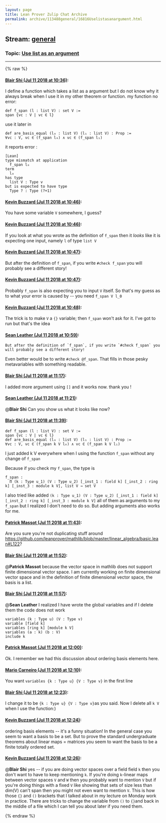 ```yaml
---
layout: page
title: Lean Prover Zulip Chat Archive 
permalink: archive/113488general/16816Uselistasanargument.html
---
```


## Stream: [general](index.html)
### Topic: [Use list as an argument](16816Uselistasanargument.html)

---


{% raw %}
#### [ Blair Shi (Jul 11 2018 at 10:36)](https://leanprover.zulipchat.com/#narrow/stream/113488-general/topic/Use%20list%20as%20an%20argument/near/129458509):
I define a function which takes a list as a argument but I do not know why it always break when I use it in my other theorem or function.
my function no error:
```
def f_span (l : list V) : set V :=
span {vc : V | vc ∈ l}
```
use it later in
```
def are_basis_equal (l₀ : list V) (l₁ : list V) : Prop := 
∀vc : V, vc ∈ (f_span l₀) ∧ vc ∈ (f_span l₁) 
```
it reports error :
```
[Lean]
type mismatch at application
  f_span l₀
term
  l₀
has type
  list V : Type v
but is expected to have type
  Type ? : Type (?+1)
```

#### [ Kevin Buzzard (Jul 11 2018 at 10:46)](https://leanprover.zulipchat.com/#narrow/stream/113488-general/topic/Use%20list%20as%20an%20argument/near/129458841):
You have some variable `V` somewhere, I guess?

#### [ Kevin Buzzard (Jul 11 2018 at 10:46)](https://leanprover.zulipchat.com/#narrow/stream/113488-general/topic/Use%20list%20as%20an%20argument/near/129458858):
If you look at what you wrote as the definition of `f_span` then it *looks* like it is expecting one input, namely `l` of type `list V`

#### [ Kevin Buzzard (Jul 11 2018 at 10:47)](https://leanprover.zulipchat.com/#narrow/stream/113488-general/topic/Use%20list%20as%20an%20argument/near/129458871):
But after the definition of `f_span`, if you write `#check f_span` you will probably see a different story!

#### [ Kevin Buzzard (Jul 11 2018 at 10:47)](https://leanprover.zulipchat.com/#narrow/stream/113488-general/topic/Use%20list%20as%20an%20argument/near/129458902):
Probably `f_span` is also expecting you to input `V` itself. So that's my guess as to what your error is caused by -- you need `f_span V l_0`

#### [ Kevin Buzzard (Jul 11 2018 at 10:48)](https://leanprover.zulipchat.com/#narrow/stream/113488-general/topic/Use%20list%20as%20an%20argument/near/129458955):
The trick is to make `V` a `{}` variable; then `f_span` won't ask for it. I've got to run but that's the idea

#### [ Sean Leather (Jul 11 2018 at 10:59)](https://leanprover.zulipchat.com/#narrow/stream/113488-general/topic/Use%20list%20as%20an%20argument/near/129459298):
```quote
But after the definition of `f_span`, if you write `#check f_span` you will probably see a different story!
```
Even better would be to write `#check @f_span`. That fills in those pesky metavariables with something readable.

#### [ Blair Shi (Jul 11 2018 at 11:17)](https://leanprover.zulipchat.com/#narrow/stream/113488-general/topic/Use%20list%20as%20an%20argument/near/129459870):
I added more argument using `[]` and it works now. thank you !

#### [ Sean Leather (Jul 11 2018 at 11:21)](https://leanprover.zulipchat.com/#narrow/stream/113488-general/topic/Use%20list%20as%20an%20argument/near/129460007):
@**Blair Shi** Can you show us what it looks like now?

#### [ Blair Shi (Jul 11 2018 at 11:39)](https://leanprover.zulipchat.com/#narrow/stream/113488-general/topic/Use%20list%20as%20an%20argument/near/129460651):
```
def f_span (l : list V) : set V :=
span {vc : V | vc ∈ l}
def are_basis_equal (l₀ : list V) (l₁ : list V) : Prop := 
∀vc : V, vc ∈ (f_span k V l₀) ∧ vc ∈ (f_span k V l₁) 
```
I just added k V everywhere when I using the function `f_span` without any change of `f_span` 

Because if you check my `f_span`, the type is
```
f_span :
  Π (k : Type u_1) (V : Type u_2) [_inst_1 : field k] [_inst_2 : ring k] [_inst_3 : module k V], list V → set V
```

I also tried like added `(k : Type u_1) (V : Type u_2) [_inst_1 : field k] [_inst_2 : ring k] [_inst_3 : module k V]` all of them as arguments to my `f_span` but I realized I don't need to do so. But adding arguments also works for me.

#### [ Patrick Massot (Jul 11 2018 at 11:43)](https://leanprover.zulipchat.com/#narrow/stream/113488-general/topic/Use%20list%20as%20an%20argument/near/129460809):
Are you sure you're not duplicating stuff around https://github.com/leanprover/mathlib/blob/master/linear_algebra/basic.lean#L122?

#### [ Blair Shi (Jul 11 2018 at 11:52)](https://leanprover.zulipchat.com/#narrow/stream/113488-general/topic/Use%20list%20as%20an%20argument/near/129461143):
@**Patrick Massot**  because the vector space in mathlib does not support finite dimensional vector space. I am currently working on finite dimensional vector space and in the definition of finite dimensional vector space, the basis is a list.

#### [ Blair Shi (Jul 11 2018 at 11:57)](https://leanprover.zulipchat.com/#narrow/stream/113488-general/topic/Use%20list%20as%20an%20argument/near/129461329):
@**Sean Leather** 
I realized I have wrote the global variables and if I delete them the code does not work
```
variables (k : Type u) (V : Type v)
variable [field k]
variables [ring k] [module k V]
variables (a : k) (b : V)
include k 
```

#### [ Patrick Massot (Jul 11 2018 at 12:00)](https://leanprover.zulipchat.com/#narrow/stream/113488-general/topic/Use%20list%20as%20an%20argument/near/129461449):
Ok. I remember we had this discussion about ordering basis elements here.

#### [ Mario Carneiro (Jul 11 2018 at 12:10)](https://leanprover.zulipchat.com/#narrow/stream/113488-general/topic/Use%20list%20as%20an%20argument/near/129461828):
You want `variables {k : Type u} {V : Type v}` in the first line

#### [ Blair Shi (Jul 11 2018 at 12:23)](https://leanprover.zulipchat.com/#narrow/stream/113488-general/topic/Use%20list%20as%20an%20argument/near/129462340):
I change it to be `{k : Type u} {V : Type v}`as you said. Now I delete all `k V` when I use the function:)

#### [ Kevin Buzzard (Jul 11 2018 at 12:24)](https://leanprover.zulipchat.com/#narrow/stream/113488-general/topic/Use%20list%20as%20an%20argument/near/129462359):
ordering basis elements -- it's a funny situation! In the general case you seem to want a basis to be a set. But to prove the standard undergraduate theorems about linear maps = matrices you seem to want the basis to be a finite totally ordered set.

#### [ Kevin Buzzard (Jul 11 2018 at 12:26)](https://leanprover.zulipchat.com/#narrow/stream/113488-general/topic/Use%20list%20as%20an%20argument/near/129462488):
@**Blair Shi** yes -- if you are doing vector spaces over a field field `k` then you don't want to have to keep mentioning `k`. If you're doing `k`-linear maps between vector spaces `V` and `W` then you probably want to mention `V` but if you're doing things with a fixed `V` like showing that sets of size less than dim(V) can't span then you might not even want to mention `V`. This is how those `{}` and `()` brackets that I talked about in my lecture on Monday work in practice. There are tricks to change the variable from `()` to `{}`and back in the middle of a file which I can tell you about later if you need them.


{% endraw %}
